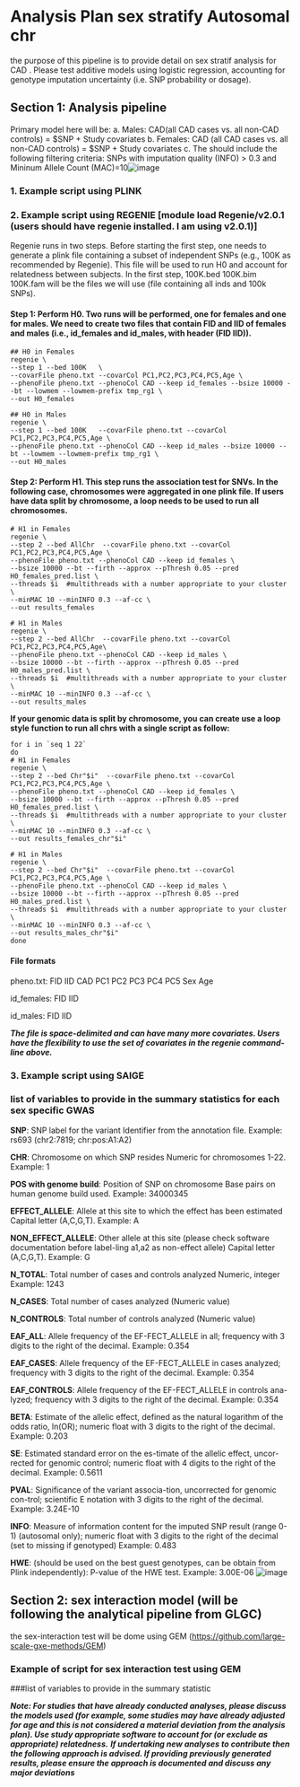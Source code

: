 #  Analysis Plan sex stratify Autosomal chr

the purpose of this pipeline is to provide detail on sex stratif analysis for CAD . 
Please test additive models using logistic regression, accounting for genotype imputation uncertainty (i.e. SNP probability or dosage).

## Section 1: Analysis pipeline
Primary model here will be:
a. Males: CAD(all CAD cases vs. all non-CAD controls) = $SNP + Study covariates 
b. Females: CAD (all CAD cases vs. all non-CAD controls) = $SNP + Study covariates 
c. The should include the following filtering criteria: SNPs with imputation quality (INFO) > 0.3 and Mininum Allele Count (MAC)=10![image](https://github.com/TcheandjieuLab/CC4D_sex_stratified_analysis_plan/assets/32551968/c795e1f7-6cae-4fe5-acbe-466a5c6c2cb3)


### 1. Example script using PLINK
### 2. Example script using REGENIE [module load Regenie/v2.0.1 (users should have regenie installed. I am using v2.0.1)]

Regenie runs in two steps. Before starting the first step, one needs to generate a plink file containing a subset of independent SNPs (e.g., 100K as recommended by Regenie). This file will be used to run H0 and account for relatedness between subjects.
In the first step, 100K.bed 100K.bim 100K.fam will be the files we will use (file containing all inds and 100k SNPs).

#### Step 1: Perform H0. Two runs will be performed, one for females and one for males. We need to create two files that contain FID and IID of females and males (i.e., id_females and id_males, with header (FID IID)).
```
## H0 in Females
regenie \
--step 1 --bed 100K   \
--covarFile pheno.txt --covarCol PC1,PC2,PC3,PC4,PC5,Age \
--phenoFile pheno.txt --phenoCol CAD --keep id_females --bsize 10000 --bt --lowmem --lowmem-prefix tmp_rg1 \
--out H0_females

## H0 in Males
regenie \
--step 1 --bed 100K   --covarFile pheno.txt --covarCol PC1,PC2,PC3,PC4,PC5,Age \
--phenoFile pheno.txt --phenoCol CAD --keep id_males --bsize 10000 --bt --lowmem --lowmem-prefix tmp_rg1 \
--out H0_males
```

#### Step 2: Perform H1. This step runs the association test for SNVs. In the following case, chromosomes were aggregated in one plink file. If users have data split by chromosome, a loop needs to be used to run all chromosomes.
```
# H1 in Females
regenie \
--step 2 --bed AllChr  --covarFile pheno.txt --covarCol PC1,PC2,PC3,PC4,PC5,Age \
--phenoFile pheno.txt --phenoCol CAD --keep id_females \
--bsize 10000 --bt --firth --approx --pThresh 0.05 --pred H0_females_pred.list \
--threads $i  #multithreads with a number appropriate to your cluster \
--minMAC 10 --minINFO 0.3 --af-cc \
--out results_females

# H1 in Males
regenie \
--step 2 --bed AllChr  --covarFile pheno.txt --covarCol PC1,PC2,PC3,PC4,PC5,Age\
--phenoFile pheno.txt --phenoCol CAD --keep id_males \
--bsize 10000 --bt --firth --approx --pThresh 0.05 --pred H0_males_pred.list \
--threads $i  #multithreads with a number appropriate to your cluster \
--minMAC 10 --minINFO 0.3 --af-cc \
--out results_males
```

**If your genomic data is split by chromosome, you can create use a loop style function to run all chrs with a single script as follow:**
```
for i in `seq 1 22`
do
# H1 in Females
regenie \
--step 2 --bed Chr"$i"  --covarFile pheno.txt --covarCol PC1,PC2,PC3,PC4,PC5,Age \
--phenoFile pheno.txt --phenoCol CAD --keep id_females \
--bsize 10000 --bt --firth --approx --pThresh 0.05 --pred H0_females_pred.list \
--threads $i  #multithreads with a number appropriate to your cluster \
--minMAC 10 --minINFO 0.3 --af-cc \
--out results_females_chr"$i"

# H1 in Males
regenie \
--step 2 --bed Chr"$i"  --covarFile pheno.txt --covarCol PC1,PC2,PC3,PC4,PC5,Age \
--phenoFile pheno.txt --phenoCol CAD --keep id_males \
--bsize 10000 --bt --firth --approx --pThresh 0.05 --pred H0_males_pred.list \
--threads $i  #multithreads with a number appropriate to your cluster \
--minMAC 10 --minINFO 0.3 --af-cc \
--out results_males_chr"$i"
done
```
#### File formats #### 
pheno.txt: FID IID CAD PC1 PC2 PC3 PC4 PC5 Sex Age

id_females: FID IID

id_males: FID IID

***The file is space-delimited and can have many more covariates. Users have the flexibility to use the set of covariates in the regenie command-line above.***

### 3. Example script using SAIGE

### list of variables to provide in the summary statistics for each sex specific GWAS
**SNP**:	SNP label for the variant	Identifier from the annotation file. Example: rs693 (chr2:7819; chr:pos:A1:A2)

**CHR**:	Chromosome on which SNP resides	Numeric for chromosomes 1-22. Example:	1

**POS with genome build**:	Position of SNP on chromosome	Base pairs on human genome build used. Example:	34000345

**EFFECT_ALLELE**:	Allele at this site to which the effect has been estimated	Capital letter (A,C,G,T). Example:	A

**NON_EFFECT_ALLELE**:	Other allele at this site (please check software documentation before label-ling a1,a2 as non-effect allele)	Capital letter (A,C,G,T). Example: G

**N_TOTAL**:	Total number of cases and controls analyzed	Numeric, integer	Example: 1243

**N_CASES**:	Total number of cases analyzed	(Numeric value)

**N_CONTROLS**:	Total number of controls analyzed	(Numeric value)

**EAF_ALL**:	Allele frequency of the EF-FECT_ALLELE in all;	frequency with 3 digits to the right of the decimal. Example: 0.354

**EAF_CASES**:	Allele frequency of the EF-FECT_ALLELE in cases analyzed;	frequency with 3 digits to the right of the decimal. Example: 0.354

**EAF_CONTROLS**:	Allele frequency of the EF-FECT_ALLELE in controls ana-lyzed;	frequency with 3 digits to the right of the decimal. Example: 0.354

**BETA**:	Estimate of the allelic effect, defined as the natural logarithm of the odds ratio, ln(OR);	numeric float with 3 digits to the right of the decimal. Example: 0.203

**SE**:	Estimated standard error on the es-timate of the allelic effect, uncor-rected for genomic control;	numeric float with 4 digits to the right of the decimal. Example:	0.5611

**PVAL**:	Significance of the variant associa-tion, uncorrected for genomic con-trol;	scientific E notation with 3 digits to the right of the decimal.	Example: 3.24E-10

**INFO**:	Measure of information content for the imputed SNP result (range 0-1) (autosomal only);	numeric float with 3 digits to the right of the decimal (set to missing if genotyped)	Example: 0.483

**HWE**: (should be used on the best guest genotypes, can be obtain from Plink independently):	P-value of the HWE test. Example: 3.00E-06
![image](https://github.com/TcheandjieuLab/CC4D_sex_stratified_analysis_plan/assets/32551968/8f09b92d-9481-4f83-8a97-18d3047bc5fe)

## Section 2: sex interaction model (will be following the analytical pipeline from GLGC)

the sex-interaction test will be dome using GEM (https://github.com/large-scale-gxe-methods/GEM)

### Example of script for sex interaction test using GEM

###list of variables to provide in the summary statistic 


***Note: For studies that have already conducted analyses, please discuss the models used (for example, some studies may have already adjusted for age and this is not considered a material deviation from the analysis plan). Use study appropriate software to account for (or exclude as appropriate) relatedness.***
***If undertaking new analyses to contribute then the following approach is advised. If providing previously generated results, please ensure the approach is documented and discuss any major deviations***

